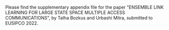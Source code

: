 Please find the supplementary appendix file for the paper "ENSEMBLE LINK LEARNING FOR LARGE STATE SPACE MULTIPLE ACCESS COMMUNICATIONS", by Talha Bozkus and Urbashi Mitra, submitted to EUSIPCO 2022.
